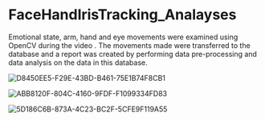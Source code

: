 # FaceHandIrisTracking_Analayses
Emotional state, arm, hand and eye movements were examined using OpenCV during the video . The movements made were transferred to the database and
a report was created by performing data pre-processing and data analysis on the data in this database.

![D8450EE5-F29E-43BD-B461-75E1B74F8CB1](https://github.com/eminecetin/FaceHandIrisTracking_Analayses/assets/80969567/d34b8afc-6449-4af9-82a7-61f2fe7a054a)

![ABB8120F-804C-4160-9FDF-F1099334FD83](https://github.com/eminecetin/FaceHandIrisTracking_Analayses/assets/80969567/fa271725-e3e4-4909-aed2-b0cb7b4e729b)


![5D186C6B-873A-4C23-BC2F-5CFE9F119A55](https://github.com/eminecetin/FaceHandIrisTracking_Analayses/assets/80969567/ff93bba0-d830-45e3-b731-6d5c6a0664d5)
